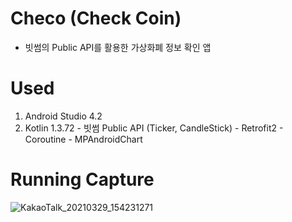 # Checo (Check Coin)
  - 빗썸의 Public API를 활용한 가상화폐 정보 확인 앱
  
# Used
  1. Android Studio 4.2
  2. Kotlin 1.3.72
    - 빗썸 Public API (Ticker, CandleStick)
    - Retrofit2
    - Coroutine
    - MPAndroidChart
    
# Running Capture
![KakaoTalk_20210329_154231271](https://user-images.githubusercontent.com/65227900/112796920-9f353500-90a5-11eb-82c3-0f8d851de294.png)
